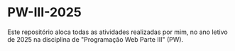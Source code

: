 # PW-III-2025
Este repositório aloca todas as atividades realizadas por mim, no ano letivo de 2025 na disciplina de "Programação Web Parte III" (PW).
